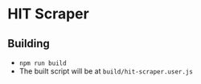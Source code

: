 # HIT Scraper

## Building

- `npm run build`
- The built script will be at `build/hit-scraper.user.js`
